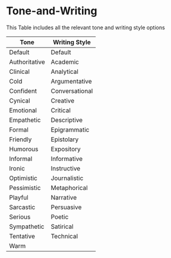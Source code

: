 # Tone-and-Writing
This Table includes all the relevant tone and writing style options

| Tone           | Writing Style    |
|-----------------|------------------|
| Default         | Default            |
| Authoritative  | Academic          |
| Clinical         | Analytical         |
| Cold             | Argumentative |
| Confident     | Conversational |
| Cynical         | Creative           |
| Emotional     | Critical              |
| Empathetic  | Descriptive     |
| Formal          | Epigrammatic  |
| Friendly        | Epistolary        |
| Humorous    | Expository        |
| Informal       | Informative     |
| Ironic           | Instructive       |
| Optimistic   | Journalistic      |
| Pessimistic  | Metaphorical   |
| Playful           | Narrative        |
| Sarcastic     | Persuasive        |
| Serious        | Poetic               |
| Sympathetic | Satirical          |
| Tentative     | Technical         |
| Warm           |                    |
